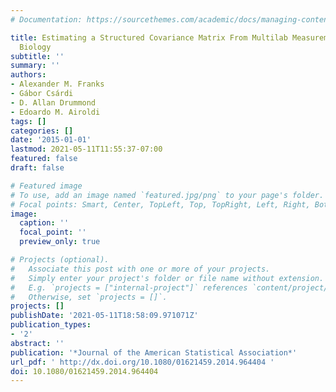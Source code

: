```yaml
---
# Documentation: https://sourcethemes.com/academic/docs/managing-content/

title: Estimating a Structured Covariance Matrix From Multilab Measurements in High-Throughput
  Biology
subtitle: ''
summary: ''
authors:
- Alexander M. Franks
- Gábor Csárdi
- D. Allan Drummond
- Edoardo M. Airoldi
tags: []
categories: []
date: '2015-01-01'
lastmod: 2021-05-11T11:55:37-07:00
featured: false
draft: false

# Featured image
# To use, add an image named `featured.jpg/png` to your page's folder.
# Focal points: Smart, Center, TopLeft, Top, TopRight, Left, Right, BottomLeft, Bottom, BottomRight.
image:
  caption: ''
  focal_point: ''
  preview_only: true

# Projects (optional).
#   Associate this post with one or more of your projects.
#   Simply enter your project's folder or file name without extension.
#   E.g. `projects = ["internal-project"]` references `content/project/deep-learning/index.md`.
#   Otherwise, set `projects = []`.
projects: []
publishDate: '2021-05-11T18:58:09.971071Z'
publication_types:
- '2'
abstract: ''
publication: '*Journal of the American Statistical Association*'
url_pdf: ' http://dx.doi.org/10.1080/01621459.2014.964404 '
doi: 10.1080/01621459.2014.964404
---
```

